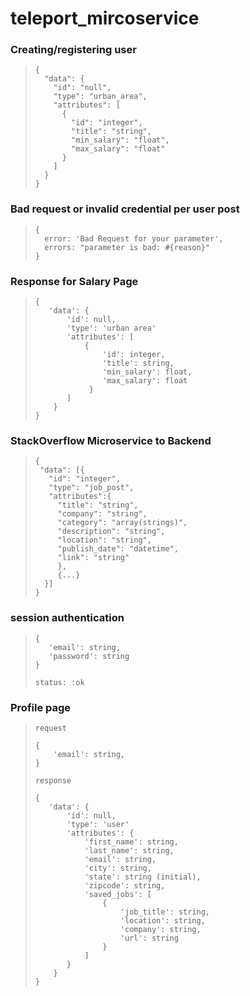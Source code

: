 # teleport_mircoservice
### Creating/registering user

> ```
> {
>   "data": {
>     "id": "null",
>     "type": "urban_area",
>     "attributes": [
>       {
>         "id": "integer",
>         "title": "string",
>         "min_salary": "float",
>         "max_salary": "float"
>       }
>     ]
>   }
> }

### Bad request or invalid credential per user post

> ```
> {
>   error: 'Bad Request for your parameter',
>   errors: "parameter is bad: #{reason}"
> }


### Response for Salary Page

>```
>{
>    'data': { 
>        'id': null,
>        'type': 'urban area'
>        'attributes': [
>            {  
>                'id': integer,
>                'title': string,
>                'min_salary': float,
>                'max_salary': float
>             }
>        ]
>     }
>}

### StackOverflow Microservice to Backend

> ```
> {
>  "data": [{
>    "id": "integer",
>    "type": "job_post",
>    "attributes":{
>      "title": "string",
>      "company": "string",
>      "category": "array(strings)",
>      "description": "string",
>      "location": "string",
>      "publish_date": "datetime",
>      "link": "string"
>      },
>      {...}
>   }]
> }
 

### session authentication

>```
>{ 
>    'email': string,
>    'password': string
>}
> 
> status: :ok

### Profile page

>```
>request
>
>{
>     'email': string,
>}
>
>response
>
>{
>    'data': { 
>        'id': null,
>        'type': 'user'
>        'attributes': {
>            'first_name': string,
>            'last_name': string,
>            'email': string,
>            'city': string,
>            'state': string (initial),
>            'zipcode': string,
>            'saved_jobs': [
>                {
>                    'job_title': string,
>                    'location': string,
>                    'company': string,
>                    'url': string
>                }
>            ]
>        }
>     }
>}


